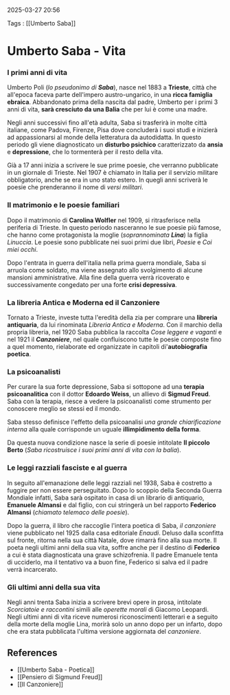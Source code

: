 2025-03-27 20:56

Tags : [[Umberto Saba]]

# Umberto Saba - Vita

### I primi anni di vita
Umberto Poli (*lo pseudonimo di **Saba***), nasce nel 1883 a **Trieste**, città che all'epoca faceva parte dell'impero austro-ungarico, in una **ricca famiglia ebraica**. Abbandonato prima della nascita dal padre, Umberto per i primi 3 anni di vita, **sarà cresciuto da una Balia** che per lui è come una madre.

Negli anni successivi fino all'età adulta, Saba si trasferirà in molte città italiane, come Padova, Firenze, Pisa dove concluderà i suoi studi e inizierà ad appassionarsi al monde della letteratura da autodidatta. 
In questo periodo gli viene diagnosticato un **disturbo psichico** caratterizzato da **ansia** e **depressione**, che lo tormenterà per il resto della vita.

Già a 17 anni inizia a scrivere le sue prime poesie, che verranno pubblicate in un giornale di Trieste. Nel 1907 è chiamato in Italia per il servizio militare obbligatorio, anche se era in uno stato estero. In quegli anni scriverà le poesie che prenderanno il nome di *versi militari*.

### Il matrimonio e le poesie familiari 
Dopo il matrimonio di **Carolina Wolfler** nel 1909, si ritrasferisce nella periferia di Trieste. In questo periodo nasceranno le sue poesie più famose, che hanno come protagonista la moglie (*soprannominata **Lina***) la figlia *Linuccia*. Le poesie sono pubblicate nei suoi primi due libri, *Poesie*  e *Coi miei occhi*. 

Dopo l'entrata in guerra dell'italia nella prima guerra mondiale, Saba si arruola come soldato, ma viene assegnato allo svolgimento di alcune mansioni amministrative. Alla fine della guerra verrà ricoverato e successivamente congedato per una forte **crisi depressiva**.

### La libreria Antica e Moderna ed il Canzoniere
Tornato a Trieste, investe tutta l'eredità della zia per comprare una **libreria antiquaria**, da lui rinominata *Libreria Antica e Moderna*. Con il marchio della propria libreria, nel 1920 Saba pubblica la raccolta *Cose leggere e vaganti* e nel 1921 il ***Canzoniere***, nel quale confluiscono tutte le poesie composte fino a quel momento, rielaborate ed organizzate in capitoli di'**autobiografia poetica**.

### La psicoanalisti 
Per curare la sua forte depressione, Saba si sottopone ad una **terapia psicoanalitica** con il dottor **Edoardo Weiss**, un allievo di **Sigmud Freud**. Saba con la terapia, riesce a vedere la psicoanalisti come strumento per conoscere meglio se stessi ed il mondo. 

Saba stesso definisce l'effetto della psicoanalisi *una grande chiarificazione interna* alla quale corrisponde un uguale **illimpidimento della forma**.

Da questa nuova condizione nasce la serie di poesie intitolate **Il piccolo Berto** (*Saba ricostruisce i suoi primi anni di vita con la balia*).

### Le leggi razziali fasciste e al guerra
In seguito all'emanazione delle leggi razziali nel 1938, Saba è costretto a fuggire per non essere perseguitato. Dopo lo scoppio della Seconda Guerra Mondiale infatti, Saba sarà ospitato in casa di un librario di antiquario, **Emanuele Almansi** e dal figlio, con cui stringerà un bel rapporto **Federico Almansi** (*chiamato telemaco delle poesie*).

Dopo la guerra, il libro che raccoglie l'intera poetica di Saba, *il canzoniere* viene pubblicato nel 1925 dalla casa editoriale *Enaudi*. Deluso dalla sconfitta sul fronte, ritorna nella sua città Natale, dove rimarrà fino alla sua morte. Il poeta negli ultimi anni della sua vita, soffre anche per il destino di **Federico** a cui è stata diagnosticata una grave schizofrenia. Il padre Emanuele tenta di ucciderlo, ma il tentativo va a buon fine, Federico si salva ed il padre verrà incarcerato.

### Gli ultimi anni della sua vita 
Negli anni trenta Saba inizia a scrivere brevi opere in prosa, intitolate *Scorciatoie e raccontini* simili alle *operette morali* di Giacomo Leopardi. 
Negli ultimi anni di vita riceve numerosi riconoscimenti letterari e a seguito della morte della moglie Lina, morirà solo un anno dopo per un infarto, dopo che era stata pubblicata l'ultima versione aggiornata del *canzoniere*.
## References

- [[Umberto Saba - Poetica]]
- [[Pensiero di Sigmund Freud]]
- [[Il Canzoniere]]